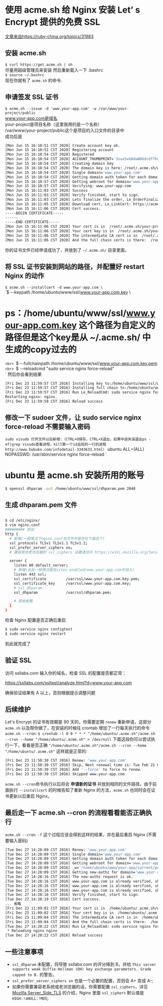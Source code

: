 # 使用 acme.sh 给 Nginx 安装 Let’ s Encrypt 提供的免费 SSL
[文章来自https://ruby-china.org/topics/31983](https://ruby-china.org/topics/31983)
## 安装 acme.sh
`
$ curl https://get.acme.sh | sh
`    
尽量用超级管理员来安装
然后重新载入一下 .bashrc   
`
$ source ~/.bashrc 
`   
现在你就有了 `acme.sh` 的命令.   
## 申请签发 SSL 证书
`
$ acme.sh --issue -d 'www.your-app.com' -w /var/www/your-project/public
`   
www.your-app.com是域名   
your-project是项目名称（这里我用的是一个名称）   
/var/www/your-project/public这个是项目的入口文件的目录中     
成功后是   
```bash
[Mon Jun 15 16:10:51 CST 2020] Create account key ok.
[Mon Jun 15 16:10:51 CST 2020] Registering account
[Mon Jun 15 16:10:54 CST 2020] Registered
[Mon Jun 15 16:10:54 CST 2020] ACCOUNT_THUMBPRINT='3suxSxGAVwW86dcdf7hufIt12agsg'
[Mon Jun 15 16:10:54 CST 2020] Creating domain key
[Mon Jun 15 16:10:54 CST 2020] The domain key is here: /root/.acme.sh/www.your-app.com/www.your-app.com.key
[Mon Jun 15 16:10:54 CST 2020] Single domain='www.your-app.com'
[Mon Jun 15 16:10:54 CST 2020] Getting domain auth token for each domain
[Mon Jun 15 16:10:57 CST 2020] Getting webroot for domain='www.your-app.com'
[Mon Jun 15 16:10:57 CST 2020] Verifying: www.your-app.com
[Mon Jun 15 16:11:03 CST 2020] Success
[Mon Jun 15 16:11:03 CST 2020] Verify finished, start to sign.
[Mon Jun 15 16:11:03 CST 2020] Lets finalize the order, Le_OrderFinalize: https://acme-v02.api.letsencrypt.org/acme/finalize/88857126/3775959310
[Mon Jun 15 16:11:05 CST 2020] Download cert, Le_LinkCert: https://acme-v02.api.letsencrypt.org/acme/cert/033f43fb8c1358adbf2cf950b761ec056397
[Mon Jun 15 16:11:06 CST 2020] Cert success.
-----BEGIN CERTIFICATE-----
······
-----END CERTIFICATE-----
[Mon Jun 15 16:11:06 CST 2020] Your cert is in  /root/.acme.sh/your-project/your-project.cer 
[Mon Jun 15 16:11:06 CST 2020] Your cert key is in  /root/.acme.sh/your-project/your-project.key 
[Mon Jun 15 16:11:06 CST 2020] The intermediate CA cert is in  /root/.acme.sh/your-project/ca.cer 
[Mon Jun 15 16:11:06 CST 2020] And the full chain certs is there:  /root/.acme.sh/your-project/fullchain.cer 

```
你的证书文件已经申请成功了，并放到了 `~/.acme.sh/` 目录里面。   
## 将 SSL 证书安装到网站的路径，并配置好 restart Nginx 的动作
`
$ acme.sh --installcert -d www.your-app.com \
`<br>
   `$ --keypath       /home/ubuntu/www/ssl/www.your-app.com.key  \
   # ps：/home/ubuntu/www/ssl/www.your-app.com.key 这个路径为自定义的路径但是这个key是从 ~/.acme.sh/ 中生成的copy过去的
`<br>
   `$ --fullchainpath /home/ubuntu/www/ssl/www.your-app.com.key.pem \
`<br>
   `$ --reloadcmd     "sudo service nginx force-reload"   
`
然后你会看到结果
```bash
[Fri Dec 23 11:59:57 CST 2016] Installing key to:/home/ubuntu/www/ssl/www.your-app.com.key
[Fri Dec 23 11:59:57 CST 2016] Installing full chain to:/home/ubuntu/www/ssl/www.your-app.com.key.pem
[Fri Dec 23 11:59:57 CST 2016] Run Le_ReloadCmd: sudo service nginx force-reload
Restarting nginx: nginx.
[Fri Dec 23 11:59:58 CST 2016] Reload success
```
## 修改一下 sudoer 文件，让 sudo service nginx force-reload 不需要输入密码
`
sudo visudo
打开文件以后新增:（CTRL+O保存，CTRL+X退出，如果中途失误退出ps -ef|grep visudo查看进程，kill第一个id且短的一行的进程http://www.bubuko.com/infodetail-3343633.html）
`
ubuntu  ALL=(ALL) NOPASSWD: /usr/sbin/service nginx force-reload
`
# ubuntu 是 acme.sh 安装所用的账号
```bash
$ openssl dhparam -out /home/ubuntu/www/ssl/dhparam.pem 2048
```
## 生成 dhparam.pem 文件
```bash

$ cd /etc/nginx/
$ vim nginx.conf
######### 添加
http {
  # 新增(一般情况下nginx.conf总文件中是存在下面这个)
  ssl_protocols TLSv1 TLSv1.1 TLSv1.2;
  ssl_prefer_server_ciphers on;
  # 兼容其他老浏览器的 ssl_ciphers 设置请访问 https://wiki.mozilla.org/Security/Server_Side_TLS

  server {
    listen 80 default_server;
    # 新增(此处一般情况是在sites-enabled/www.your-app.com中加入)
    listen 443 ssl;
    ssl_certificate         /var/ssl/www.your-app.com.key.pem;
    ssl_certificate_key     /var/ssl/www.your-app.com.key;
    # ssl_dhparam 
    ssl_dhparam             /var/ssl/dhparam.pem;

    # 其他省略
  }
}

```
检查 Nginx 配置是否正确后重启
```bash
$ sudo service nginx configtest
$ sudo service nginx restart
```
到此就完成了
## 验证 SSL
访问 ssllabs.com 输入你的域名，检查 SSL 的配置是否都正常：

https://ssllabs.com/ssltest/analyze.html?d=www.your-app.com

确保验证结果有 A 以上，否则根据提示调整问题
## 后续维护
Let's Encrypt 的证书有效期是 90 天的，你需要定期 `renew` 重新申请，这部分 `acme.sh` 以及帮你做了，在安装的时候往 crontab 增加了一行每天执行的命令 `acme.sh --cron`:
`
$ crontab -l
0 0 * * * "/home/ubuntu/.acme.sh"/acme.sh --cron --home "/home/ubuntu/.acme.sh" > /dev/null
`
下面这段你可以尝试执行一下，看看是否正确
`
"/home/ubuntu/.acme.sh"/acme.sh --cron --home "/home/ubuntu/.acme.sh"
`
这样就是正常的:
```bash
[Fri Dec 23 11:50:30 CST 2016] Renew: 'www.your-app.com'
[Fri Dec 23 11:50:30 CST 2016] Skip, Next renewal time is: Tue Feb 21 03:20:54 UTC 2017
[Fri Dec 23 11:50:30 CST 2016] Add '--force' to force to renew.
[Fri Dec 23 11:50:30 CST 2016] Skipped www.your-app.com
```
`acme.sh --cron`命令执行以后将会 **申请新的证书** 并放到相同的文件路径。由于前面执行 `--installcert` 的时候告知了重新 Nginx 的方法，`acme.sh` 也同时会在证书更新以后重启 Nginx。   
## 最后走一下 acme.sh --cron 的流程看看能否正确执行
`
acme.sh --cron -f
`
这个过程应该会得到这样的结果，并在最后重启 Nginx (不需要输入密码)
```bash
[Tue Dec 27 14:28:09 CST 2016] Renew: 'www.your-app.com'
[Tue Dec 27 14:28:09 CST 2016] Single domain='www.your-app.com'
[Tue Dec 27 14:28:09 CST 2016] Getting domain auth token for each domain
[Tue Dec 27 14:28:09 CST 2016] Getting webroot for domain='www.your-app.com'
[Tue Dec 27 14:28:09 CST 2016] _w='/home/ubuntu/www/your-app/current/public/'
[Tue Dec 27 14:28:09 CST 2016] Getting new-authz for domain='www.your-app.com'
[Tue Dec 27 14:28:16 CST 2016] The new-authz request is ok.
[Tue Dec 27 14:28:16 CST 2016] www.your-app.com is already verified, skip.
[Tue Dec 27 14:28:16 CST 2016] www.your-app.com is already verified, skip http-01.
[Tue Dec 27 14:28:16 CST 2016] www.your-app.com is already verified, skip http-01.
[Tue Dec 27 14:28:16 CST 2016] Verify finished, start to sign.
[Tue Dec 27 14:28:19 CST 2016] Cert success.
... 省略
[Fri Dec 23 11:09:02 CST 2016] Your cert is in  /home/ubuntu/.acme.sh/www.your-app.com/www.your-app.com.cer 
[Fri Dec 23 11:09:02 CST 2016] Your cert key is in  /home/ubuntu/.acme.sh/www.your-app.com/www.your-app.com.key 
[Fri Dec 23 11:09:04 CST 2016] The intermediate CA cert is in  /home/ubuntu/.acme.sh/www.your-app.com/ca.cer 
[Fri Dec 23 11:09:04 CST 2016] And the full chain certs is there:  /home/ubuntu/.acme.sh/www.your-app.com/fullchain.cer 
[Tue Dec 27 14:28:22 CST 2016] Run Le_ReloadCmd: sudo service nginx force-reload
 * Reloading nginx nginx                                                                                                                                     [ OK ] 
[Tue Dec 27 14:28:22 CST 2016] Reload success
```
## 一些注意事项
- `ssl_dhparam` 未配置，将导致 ssllabs.com 的评分降到 B，并给 `This server supports weak Diffie-Hellman (DH) key exchange parameters. Grade capped to B.` 的警告。
- `ssl_prefer_server_ciphers on` 也是一个必要的配置，否则会 A+ 变成 A-;
- 如果你需要兼容老系统或老浏览器的话，你需要配置 `ssl_ciphers`，详见 [Mozilla Server_Side_TLS](https://wiki.mozilla.org/Security/Server_Side_TLS) 的介绍，Nginx 里面 `ssl_ciphers` 默认值是 `HIGH:!aNULL:!MD5`; 
